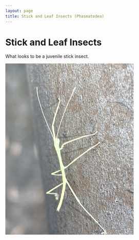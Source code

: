 ```yaml
---
layout: page
title: Stick and Leaf Insects (Phasmatodea)
---
```


# Stick and Leaf Insects

What looks to be a juvenile stick insect.

<img src="/assets/images/Phasmatodea/Juvenile Stick Insect.jpg" title="Central Kentucky, July 2024" width="400"/>
